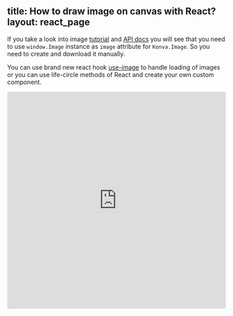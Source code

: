 title: How to draw image on canvas with React?
layout: react_page
---

If you take a look into image [tutorial](/docs/shapes/Image.html) and [API docs](/cn.konvajs/api/Konva.Image.html) you will see that you need to use `window.Image` instance as `image` attribute for `Konva.Image`. So you need to create and download it manually.


You can use brand new react hook [use-image](https://github.com/konvajs/use-image) to handle loading of images or you can use life-circle methods of React and create your own custom component.


<iframe src="https://codesandbox.io/embed/github/konvajs/site/tree/master/react-demos/images?hidenavigation=1&view=split&fontsize=10" style="width:100%; height:500px; border:0; border-radius: 4px; overflow:hidden;" sandbox="allow-modals allow-forms allow-popups allow-scripts allow-same-origin"></iframe>



